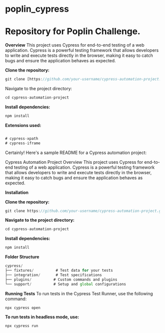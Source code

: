 # poplin_cypress
# Repository for Poplin Challenge.

**Overview**
This project uses Cypress for end-to-end testing of a web application. Cypress is a powerful testing framework that allows developers to write and execute tests directly in the browser, making it easy to catch bugs and ensure the application behaves as expected.

**Clone the repository:**

```javascript
git clone [https://github.com/your-username/cypress-automation-project.git](https://github.com/ServbotKobun/poplin_cypress)
```

Navigate to the project directory:

```javascript
cd cypress-automation-project

```
**Install dependencies:**
```javascript
npm install
```

**Extensions used:**

```javascript

# cypress-xpath
# cypress-iframe
```


Certainly! Here's a sample README for a Cypress automation project:

Cypress Automation Project
Overview
This project uses Cypress for end-to-end testing of a web application. Cypress is a powerful testing framework that allows developers to write and execute tests directly in the browser, making it easy to catch bugs and ensure the application behaves as expected.


**Installation**

**Clone the repository:**

```javascript
git clone https://github.com/your-username/cypress-automation-project.git
```

**Navigate to the project directory:**

```javascript
cd cypress-automation-project

```
**Install dependencies:**

```javascript
npm install
```

**Folder Structure**

```javascript
cypress/
├── fixtures/          # Test data for your tests
├── integration/       # Test specifications
├── plugins/          # Custom commands and plugins
└── support/          # Setup and global configurations
```

**Running Tests**
To run tests in the Cypress Test Runner, use the following command:

```javascript
npx cypress open
```

**To run tests in headless mode, use:**

```javascript
npx cypress run
```
